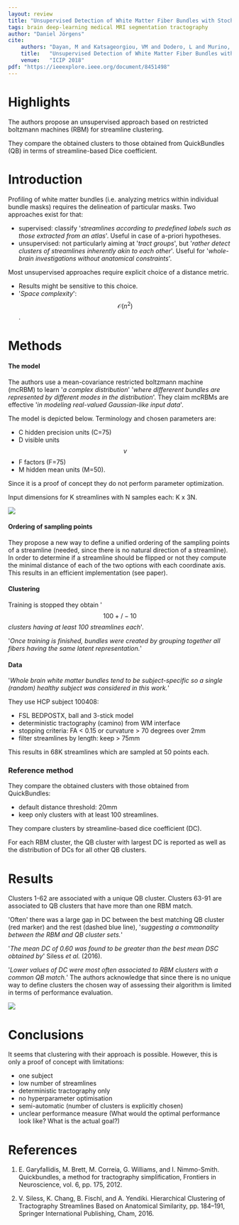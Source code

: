 ```yaml
---
layout: review
title: "Unsupervised Detection of White Matter Fiber Bundles with Stochastic Neural Networks"
tags: brain deep-learning medical MRI segmentation tractography
author: "Daniel Jörgens"
cite:
    authors: "Dayan, M and Katsageorgiou, VM and Dodero, L and Murino, V and Sona, D"
    title:   "Unsupervised Detection of White Matter Fiber Bundles with Stochastic Neural Networks"
    venue:   "ICIP 2018"
pdf: "https://ieeexplore.ieee.org/document/8451498"
---
```



# Highlights

The authors propose an unsupervised approach based on restricted boltzmann machines (RBM)
for streamline clustering.

They compare the obtained clusters to those obtained from QuickBundles (QB)
in terms of streamline-based Dice coefficient.

# Introduction

Profiling of white matter bundles (i.e. analyzing metrics within individual bundle masks)
requires the delineation of particular masks. Two approaches exist for that:
 - supervised: classify '*streamlines according to predefined labels such as those extracted from an atlas*'.
   Useful in case of a-priori hypotheses.
 - unsupervised: not particularly aiming at '*tract groups*', but '*rather detect
   clusters of streamlines inherently akin to each other*'.
   Useful for '*whole-brain investigations without anatomical constraints*'.

Most unsupervised approaches require explicit choice of a distance metric.
 - Results might be sensitive to this choice.
 - '*Space complexity*': $$\mathcal{O}(n^2)$$.

# Methods

#### The model

The authors use a mean-covariance restricted boltzmann machine (mcRBM) to
learn '*a complex distribution*' '*where differerent bundles are represented
by different modes in the distribution*'. They claim mcRBMs are effective
'*in modeling real-valued Gaussian-like input data*'.

The model is depicted below. Terminology and chosen parameters are:
 - C hidden precision units (C=75)
 - D visible units $$v$$
 - F factors (F=75)
 - M hidden mean units (M=50).

Since it is a proof of concept they do not perform parameter optimization.

Input dimensions for K streamlines with N samples each: K x 3N.

![](/article/images/UnsupervisedWMBundleDetectionRBM/rbm.png)

#### Ordering of sampling points

They propose a new way to define a unified ordering of the sampling points
of a streamline (needed, since there is no natural direction of a streamline).
In order to determine if a streamline should be flipped or not they compute
the minimal distance of each of the two options with each coordinate axis.
This results in an efficient implementation (see paper).

#### Clustering

Training is stopped they obtain '$$100 +/- 10$$ *clusters having at least
100 streamlines each*'.

'*Once training is finished, bundles were created by grouping together all
fibers having the same latent representation.*' 

#### Data

'*Whole brain white matter bundles tend to be subject-specific so a single
(random) healthy subject was considered in this work.*'

They use HCP subject 100408:
 - FSL BEDPOSTX, ball and 3-stick model
 - deterministic tractography (camino) from WM interface
 - stopping criteria: FA \< 0.15 or curvature \> 70 degrees over 2mm
 - filter streamlines by length: keep \> 75mm

This results in 68K streamlines which are sampled at 50 points each.

### Reference method

They compare the obtained clusters with those obtained from QuickBundles:
 - default distance threshold: 20mm
 - keep only clusters with at least 100 streamlines.

They compare clusters by streamline-based dice coefficient (DC).

For each RBM cluster, the QB cluster with largest DC is reported as well
as the distribution of DCs for all other QB clusters.

# Results

Clusters 1-62 are associated with a unique QB cluster. Clusters 63-91
are associated to QB clusters that have more than one RBM match.

'Often' there was a large gap in DC between the best matching QB cluster (red marker)
and the rest (dashed blue line), '*suggesting a commonality between the
RBM and QB cluster sets.*'

'*The mean DC of 0.60 was found to be greater than the best mean DSC obtained
by*' Siless *et al.* (2016).

'*Lower values of DC were most often associated to RBM clusters with a
common QB match.*' The authors acknowledge that since there is no unique
way to define clusters the chosen way of assessing their algorithm
is limited in terms of performance evaluation.

![](/article/images/UnsupervisedWMBundleDetectionRBM/results.png)


# Conclusions

It seems that clustering with their approach is possible.
However, this is only a proof of concept with limitations:
 - one subject
 - low number of streamlines
 - deterministic tractography only
 - no hyperparameter optimisation
 - semi-automatic (number of clusters is explicitly chosen)
 - unclear performance measure (What would the optimal performance look like?
   What is the actual goal?) 


# References

 1. E. Garyfallidis, M. Brett, M. Correia, G. Williams, and I. Nimmo-Smith.
      Quickbundles, a method for tractography simplification,
      Frontiers in Neuroscience, vol. 6, pp. 175, 2012.
      
 2. V. Siless, K. Chang, B. Fischl, and A. Yendiki. Hierarchical Clustering
      of Tractography Streamlines Based on Anatomical Similarity, pp. 184–191,
      Springer International Publishing, Cham, 2016.
